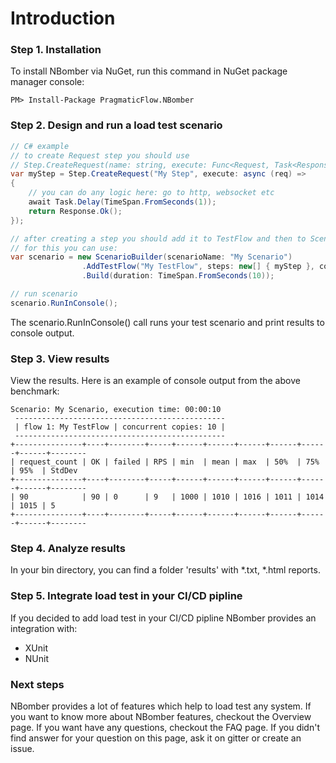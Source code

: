 # Introduction

### Step 1. Installation
To install NBomber via NuGet, run this command in NuGet package manager console:
```code
PM> Install-Package PragmaticFlow.NBomber
```

### Step 2. Design and run a load test scenario
```csharp
// C# example
// to create Request step you should use
// Step.CreateRequest(name: string, execute: Func<Request, Task<Response>>)
var myStep = Step.CreateRequest("My Step", execute: async (req) =>
{
    // you can do any logic here: go to http, websocket etc
    await Task.Delay(TimeSpan.FromSeconds(1));
    return Response.Ok();
});

// after creating a step you should add it to TestFlow and then to Scenario.
// for this you can use:
var scenario = new ScenarioBuilder(scenarioName: "My Scenario")
                .AddTestFlow("My TestFlow", steps: new[] { myStep }, concurrentCopies: 10)
                .Build(duration: TimeSpan.FromSeconds(10));

// run scenario
scenario.RunInConsole();
```
The scenario.RunInConsole() call runs your test scenario and print results to console output.

### Step 3. View results
View the results. Here is an example of console output from the above benchmark:
```
Scenario: My Scenario, execution time: 00:00:10
 -----------------------------------------------
 | flow 1: My TestFlow | concurrent copies: 10 |
 -----------------------------------------------
+---------------+----+--------+-----+------+------+------+------+------+------+--------
| request_count | OK | failed | RPS | min  | mean | max  | 50%  | 75%  | 95%  | StdDev 
+---------------+----+--------+-----+------+------+------+------+------+------+--------
| 90            | 90 | 0      | 9   | 1000 | 1010 | 1016 | 1011 | 1014 | 1015 | 5      
+---------------+----+--------+-----+------+------+------+------+------+------+--------
```

### Step 4. Analyze results
In your bin directory, you can find a folder 'results' with *.txt, *.html reports.

### Step 5. Integrate load test in your CI/CD pipline
If you decided to add load test in your CI/CD pipline NBomber provides an integration with:
- XUnit
- NUnit

### Next steps
NBomber provides a lot of features which help to load test any system. If you want to know more about NBomber features, checkout the Overview page. If you want have any questions, checkout the FAQ page. If you didn't find answer for your question on this page, ask it on gitter or create an issue.
